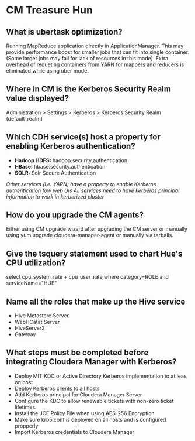 # CM Treasure Hun
## What is ubertask optimization?
Running MapReduce application directly in ApplicationManager.
This may provide performance boost for smaller jobs that can fit into single container. (Some larger jobs may fail for lack of resources in this mode).
Extra overhead of requeting containers from YARN for mappers and reducers is eliminated while using uber mode. 

## Where in CM is the Kerberos Security Realm value displayed?
Administration > Settings > Kerberos > Kerberos Security Realm (default_realm)

## Which CDH service(s) host a property for enabling Kerberos authentication?
- **Hadoop HDFS:** hadoop.security.authentication
- **HBase:** hbase.security.authentication
- **SOLR:** Solr Secure Authentication

*Other services (i.e. YARN) have a property to enable Kerberos authentication fow web UIs*
*All services need to have kerberos principal information to work in kerberized cluster*

## How do you upgrade the CM agents?
Either using CM upgrade wizard after upgrading the CM server or manually using yum upgrade cloudera-manager-agent or manually via tarballs.

## Give the tsquery statement used to chart Hue's CPU utilization?
select cpu_system_rate + cpu_user_rate where category=ROLE and serviceName="HUE"

## Name all the roles that make up the Hive service
- Hive Metastore Server
- WebHCatat Server
- HiveServer2
- Gateway


## What steps must be completed before integrating Cloudera Manager with Kerberos?

- Deploy MIT KDC or Active Directory Kerberos implementation to at leas on host
- Deploy Kerberos clients to all hosts
- Add Kerberos principal for Cloudera Manager Server
- Configure the KDC to allow renewable tickets with non-zero ticket lifetimes.
- Install the JCE Policy File when using AES-256 Encryption
- Make sure krb5.conf is deployed on all hosts and is configured propperly
- Import Kerberos credentials to Cloudera Manager
